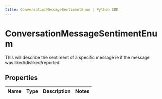 ```yaml
---
title: ConversationMessageSentimentEnum | Python SDK
---
```


# ConversationMessageSentimentEnum

This will describe the sentiment of a specific message ie if the message was liked/disliked/reported

## Properties

Name | Type | Description | Notes
------------ | ------------- | ------------- | -------------



